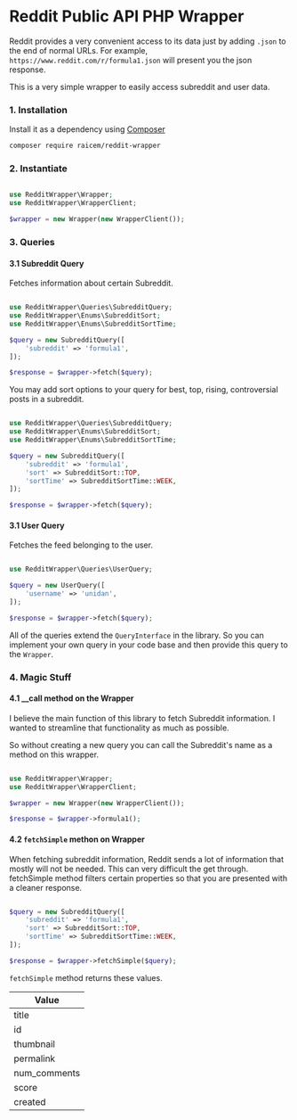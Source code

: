 Reddit Public API PHP Wrapper
===

Reddit provides a very convenient access to its data just by adding `.json` to the end of normal URLs. For example, `https://www.reddit.com/r/formula1.json` will present you the json response.

This is a very simple wrapper to easily access subreddit and user data. 

### 1. Installation

Install it as a dependency using [Composer](https://getcomposer.org/)

```bash
composer require raicem/reddit-wrapper
```

### 2. Instantiate
```php

use RedditWrapper\Wrapper;
use RedditWrapper\WrapperClient;

$wrapper = new Wrapper(new WrapperClient());

```

### 3. Queries
#### 3.1 Subreddit Query
Fetches information about certain Subreddit.

```php

use RedditWrapper\Queries\SubredditQuery;
use RedditWrapper\Enums\SubredditSort;
use RedditWrapper\Enums\SubredditSortTime;

$query = new SubredditQuery([
    'subreddit' => 'formula1',
]);

$response = $wrapper->fetch($query);

```

You may add sort options to your query for best, top, rising, controversial posts in a subreddit.

```php

use RedditWrapper\Queries\SubredditQuery;
use RedditWrapper\Enums\SubredditSort;
use RedditWrapper\Enums\SubredditSortTime;

$query = new SubredditQuery([
    'subreddit' => 'formula1',
    'sort' => SubredditSort::TOP,
    'sortTime' => SubredditSortTime::WEEK,
]);

$response = $wrapper->fetch($query);

```

#### 3.1 User Query

Fetches the feed belonging to the user.

```php

use RedditWrapper\Queries\UserQuery;

$query = new UserQuery([
    'username' => 'unidan',
]);

$response = $wrapper->fetch($query);

```

All of the queries extend the `QueryInterface` in the library. So you can implement your own query in your code base and then provide this query to the `Wrapper`.

### 4. Magic Stuff
#### 4.1 __call method on the Wrapper

I believe the main function of this library to fetch Subreddit information. I wanted to streamline that functionality as much as possible. 

So without creating a new query you can call the Subreddit's name as a method on this wrapper.

```php

use RedditWrapper\Wrapper;
use RedditWrapper\WrapperClient;

$wrapper = new Wrapper(new WrapperClient());

$response = $wrapper->formula1();

```
#### 4.2 `fetchSimple` methon on Wrapper
When fetching subreddit information, Reddit sends a lot of information that mostly will not be needed. This can very difficult the get through. fetchSimple method filters certain properties so that you are presented with a cleaner response. 

```php

$query = new SubredditQuery([
    'subreddit' => 'formula1',
    'sort' => SubredditSort::TOP,
    'sortTime' => SubredditSortTime::WEEK,
]);

$response = $wrapper->fetchSimple($query);

```

`fetchSimple` method returns these values.

| Value        |
| ------------ |
| title        |
| id           |
| thumbnail    |
| permalink    |
| num_comments |
| score        |
| created      |
